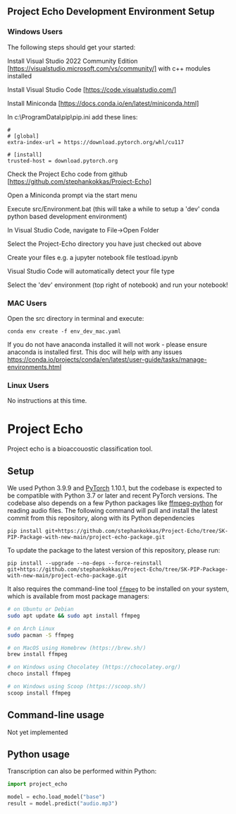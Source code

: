 ## Project Echo Development Environment Setup

### Windows Users

The following steps should get your started:

Install Visual Studio 2022 Community Edition [https://visualstudio.microsoft.com/vs/community/] with c++ modules installed

Install Visual Studio Code [https://code.visualstudio.com/]

Install Miniconda [https://docs.conda.io/en/latest/miniconda.html]

In c:\ProgramData\pip\pip.ini add these lines:

```
#
# [global]
extra-index-url = https://download.pytorch.org/whl/cu117

# [install]
trusted-host = download.pytorch.org
```

Check the Project Echo code from github [https://github.com/stephankokkas/Project-Echo]

Open a Miniconda prompt via the start menu

Execute src/Environment.bat (this will take a while to setup a 'dev' conda python based development environment)

In Visual Studio Code, navigate to File->Open Folder

Select the Project-Echo directory you have just checked out above

Create your files e.g. a jupyter notebook file testload.ipynb

Visual Studio Code will automatically detect your file type

Select the 'dev' environment (top right of notebook) and run your notebook!

### MAC Users

Open the src directory in terminal and execute:

```
conda env create -f env_dev_mac.yaml
```

If you do not have anaconda installed it will not work - please ensure anaconda is installed first.
 This doc will help with any issues https://conda.io/projects/conda/en/latest/user-guide/tasks/manage-environments.html


### Linux Users

No instructions at this time.




# Project Echo

Project echo is a bioaccouostic classification tool.


## Setup

We used Python 3.9.9 and [PyTorch](https://pytorch.org/) 1.10.1, but the codebase is expected to be compatible with Python 3.7 or later and recent PyTorch versions. The codebase also depends on a few Python packages like [ffmpeg-python](https://github.com/kkroening/ffmpeg-python) for reading audio files. The following command will pull and install the latest commit from this repository, along with its Python dependencies 

    pip install git+https://github.com/stephankokkas/Project-Echo/tree/SK-PIP-Package-with-new-main/project-echo-package.git

To update the package to the latest version of this repository, please run:

    pip install --upgrade --no-deps --force-reinstall git+https://github.com/stephankokkas/Project-Echo/tree/SK-PIP-Package-with-new-main/project-echo-package.git

It also requires the command-line tool [`ffmpeg`](https://ffmpeg.org/) to be installed on your system, which is available from most package managers:

```bash
# on Ubuntu or Debian
sudo apt update && sudo apt install ffmpeg

# on Arch Linux
sudo pacman -S ffmpeg

# on MacOS using Homebrew (https://brew.sh/)
brew install ffmpeg

# on Windows using Chocolatey (https://chocolatey.org/)
choco install ffmpeg

# on Windows using Scoop (https://scoop.sh/)
scoop install ffmpeg
```

## Command-line usage

Not yet implemented


## Python usage

Transcription can also be performed within Python: 

```python
import project_echo

model = echo.load_model("base")
result = model.predict("audio.mp3")
```
